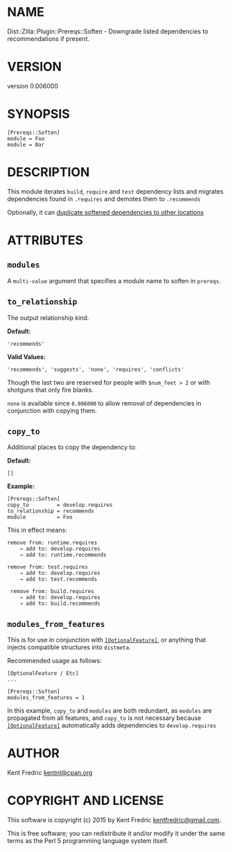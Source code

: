 # NAME

Dist::Zilla::Plugin::Prereqs::Soften - Downgrade listed dependencies to recommendations if present.

# VERSION

version 0.006000

# SYNOPSIS

    [Prereqs::Soften]
    module = Foo
    module = Bar

# DESCRIPTION

This module iterates `build`, `require` and `test` dependency lists and migrates dependencies found in `.requires` and
demotes them to `.recommends`

Optionally, it can [duplicate softened dependencies to other locations](#copy_to)

# ATTRIBUTES

## `modules`

A `multi-value` argument that specifies a module name to soften in `prereqs`.

## `to_relationship`

The output relationship kind.

**Default:**

    'recommends'

**Valid Values:**

    'recommends', 'suggests', 'none', 'requires', 'conflicts'

Though the last two are reserved for people with `$num_feet > 2` or with shotguns that only fire blanks.

`none` is available since `0.006000` to allow removal of dependencies in conjunction with copying them.

## `copy_to`

Additional places to copy the dependency to:

**Default:**

    []

**Example:**

    [Prereqs::Soften]
    copy_to         = develop.requires
    to_relationship = recommends
    module          = Foo

This in effect means:

    remove from: runtime.requires
        → add to: develop.requires
        → add to: runtime.recommends

    remove from: test.requires
        → add to: develop.requires
        → add to: test.recommends

     remove from: build.requires
        → add to: develop.requires
        → add to: build.recommends

## `modules_from_features`

This is for use in conjunction with [`[OptionalFeature]`](https://metacpan.org/pod/Dist::Zilla::Plugin::OptionalFeature), or anything that injects
compatible structures into `distmeta`.

Recommended usage as follows:

    [OptionalFeature / Etc]
    ...

    [Prereqs::Soften]
    modules_from_features = 1

In this example, `copy_to` and `modules` are both redundant, as `modules` are propagated from all features,
and `copy_to` is not necessary because  [`[OptionalFeature]`](https://metacpan.org/pod/Dist::Zilla::Plugin::OptionalFeature) automatically adds
dependencies to `develop.requires`

# AUTHOR

Kent Fredric <kentnl@cpan.org>

# COPYRIGHT AND LICENSE

This software is copyright (c) 2015 by Kent Fredric <kentfredric@gmail.com>.

This is free software; you can redistribute it and/or modify it under
the same terms as the Perl 5 programming language system itself.
